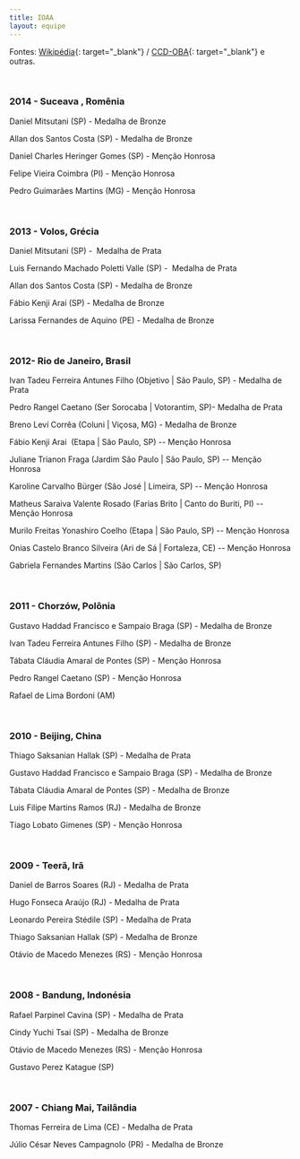 ```yaml
---
title: IOAA
layout: equipe
---
```


Fontes: [Wikipédia][1]{: target="_blank"} / [CCD-OBA][2]{:
target="_blank"} e outras.

 

### 2014 - Suceava , Romênia

  
Daniel Mitsutani (SP) - Medalha de Bronze

Allan dos Santos Costa (SP) - Medalha de Bronze

Daniel Charles Heringer Gomes (SP) - Menção Honrosa

Felipe Vieira Coimbra (PI) - Menção Honrosa

Pedro Guimarães Martins (MG) - Menção Honrosa

 

### 2013 - Volos, Grécia

  
Daniel Mitsutani (SP) -  Medalha de Prata

Luis Fernando Machado Poletti Valle (SP) -  Medalha de Prata

Allan dos Santos Costa (SP) - Medalha de Bronze

Fábio Kenji Arai (SP) - Medalha de Bronze

Larissa Fernandes de Aquino (PE) - Medalha de Bronze

 

### 2012- Rio de Janeiro, Brasil

  
Ivan Tadeu Ferreira Antunes Filho (Objetivo \| São Paulo, SP) - Medalha de Prata

Pedro Rangel Caetano (Ser Sorocaba \| Votorantim, SP)- Medalha de Prata

Breno Leví Corrêa (Coluni \| Viçosa, MG) - Medalha de Bronze

Fábio Kenji Arai  (Etapa \| São Paulo, SP) -- Menção Honrosa

Juliane Trianon Fraga (Jardim São Paulo \| São Paulo, SP) -- Menção
Honrosa

Karoline Carvalho Bürger (São José \| Limeira, SP) -- Menção Honrosa

Matheus Saraiva Valente Rosado (Farias Brito \| Canto do Buriti, PI) --
Menção Honrosa

Murilo Freitas Yonashiro Coelho (Etapa \| São Paulo, SP) -- Menção
Honrosa

Onias Castelo Branco Silveira (Ari de Sá \| Fortaleza, CE) -- Menção
Honrosa

Gabriela Fernandes Martins (São Carlos \| São Carlos, SP)

 

### 2011 - Chorzów, Polônia

  
Gustavo Haddad Francisco e Sampaio Braga (SP) - Medalha de Bronze

Ivan Tadeu Ferreira Antunes Filho (SP) - Medalha de Bronze

Tábata Cláudia Amaral de Pontes (SP) - Menção Honrosa

Pedro Rangel Caetano (SP) - Menção Honrosa

Rafael de Lima Bordoni (AM)

 

### 2010 - Beijing, China

  
Thiago Saksanian Hallak (SP) - Medalha de Prata

Gustavo Haddad Francisco e Sampaio Braga (SP) - Medalha de Bronze

Tábata Cláudia Amaral de Pontes (SP) - Medalha de Bronze

Luis Filipe Martins Ramos (RJ) - Medalha de Bronze

Tiago Lobato Gimenes (SP) - Menção Honrosa

 

### 2009 - Teerã, Irã

  
Daniel de Barros Soares (RJ) - Medalha de Prata

Hugo Fonseca Araújo (RJ) - Medalha de Prata

Leonardo Pereira Stédile (SP) - Medalha de Prata

Thiago Saksanian Hallak (SP) - Medalha de Bronze

Otávio de Macedo Menezes (RS) - Menção Honrosa

 

### 2008 - Bandung, Indonésia

  
Rafael Parpinel Cavina (SP) - Medalha de Prata

Cindy Yuchi Tsai (SP) - Medalha de Bronze

Otávio de Macedo Menezes (RS) - Menção Honrosa

Gustavo Perez Katague (SP)

 

### 2007 - Chiang Mai, Tailândia

  
Thomas Ferreira de Lima (CE) - Medalha de Prata

Júlio César Neves Campagnolo (PR) - Medalha de Bronze

 



[1]: http://pt.wikipedia.org/wiki/Olimp%C3%ADada_Internacional_de_Astronomia_e_Astrof%C3%ADsica#Resultados_obtidos "Resultados na página da Wikipedia"
[2]: http://www.ccd-oba.org/index.php/equipes-anteriores/ioaa "Equipes da IOAA no site do CCD-OBA."
